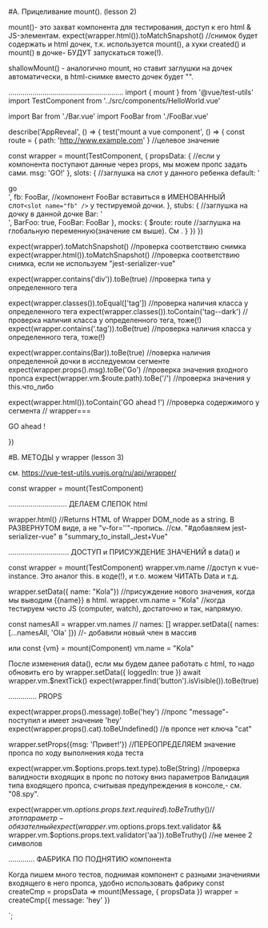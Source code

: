 #A. Прицеливание mount().   (lesson 2)

mount()- это захват компонента для тестирования, доступ к его html & JS-элементам.
expect(wrapper.html()).toMatchSnapshot()       //снимок будет содержать и html дочек, т.к. используется mount(), 
а хуки created() и mount() в дочке- БУДУТ запускаться тоже(!).

shallowMount() - аналогично mount, но ставит заглушки на дочек автоматически, в html-снимке вместо дочек будет "<appgreeting-stub></appgreeting-stub>".


.........................................................
import { mount } from '@vue/test-utils'
import TestComponent from '../src/components/HelloWorld.vue'

import Bar from './Bar.vue'
import FooBar from './FooBar.vue'

describe('AppReveal', () => {
 test('mount a vue component', () => {
  const route = { path: 'http://www.example.com' }     //целевое значение
    
  const wrapper = mount(TestComponent, {
    propsData: {         //если у компонента поступают данные через props, мы можем пропс задать сами.
      msg: 'GO!'
    },
    slots: {             //заглушка на слот у данного ребенка
      default: '<div>go</div>',
      fb: FooBar,       //компонент FooBar вставиться в ИМЕНОВАННЫЙ слот`<slot name="fb" />` у тестируемой дочки.
    },
    stubs: {             //заглушка на дочку в данной дочке
      Bar: '<div class="stubbed" />',
      BarFoo: true,
      FooBar: FooBar
    },
    mocks: {
      $route: route  //заглушка на глобальную переменную(значение см выше). См <router-link>.
    }
 })
})

  expect(wrapper).toMatchSnapshot()                //проверка соответствию снимка
  expect(wrapper.html()).toMatchSnapshot()         //проверка соответствию снимка, если не используем "jest-serializer-vue"
  
  expect(wrapper.contains('div')).toBe(true)       //проверка типа у определенного тега

  expect(wrapper.classes()).toEqual(['tag'])       //проверка наличия класса у определенного тега
  expect(wrapper.classes()).toContain('tag--dark') //проверка наличия класса у определенного тега, тоже(!)
  expect(wrapper.contains('.tag')).toBe(true)      //проверка наличия класса у определенного тега, тоже(!)

  expect(wrapper.contains(Bar)).toBe(true)         //поверка наличия определенной дочки в исследуемом сегменте
  expect(wrapper.props().msg).toBe('Go')           //проверка значения входного пропса
  expect(wrapper.vm.$route.path).toBe('/')         //проверка значения у this.что_либо

  expect(wrapper.html()).toContain('GO ahead !')    //проверка содержимого у сегмента
// wrapper=== <div>
      GO ahead !
    </div>

})





#B. МЕТОДЫ у wrapper   (lesson 3)

см. https://vue-test-utils.vuejs.org/ru/api/wrapper/

const wrapper = mount(TestComponent)

.............................
ДЕЛАЕМ СЛЕПОК html

wrapper.html()           //Returns HTML of Wrapper DOM_node as a string. В РАЗВЕРНУТОМ виде, а не "v-for=''"-пропись.
//см. "#добавляем jest-serializer-vue" в "summary_to_install_Jest+Vue"








..............................
ДОСТУП и ПРИСУЖДЕНИЕ ЗНАЧЕНИЙ в data() и 

const wrapper = mount(TestComponent)
wrapper.vm.name                        //доступ к vue-instance. Это аналог this. в коде(!), и т.о. можем ЧИТАТЬ Data и т.д.

wrapper.setData({ name: "Kola"})       //присуждение нового значения, когда мы выводим {{name}} в html.
wrapper.vm.name = "Kola"               //когда тестируем чисто JS (computer, watch), достаточно и так, напрямую.


const namesAll = wrapper.vm.names                  // names: []
wrapper.setData({ names: [...namesAll, 'Ola' ]})   //- добавили новый член в массив

или
const {vm} = mount(Component)
vm.name = "Kola"



После изменения data(), если мы будем далее работать с html, то надо обновить его by
    wrapper.setData({ loggedIn: true })
    await wrapper.vm.$nextTick()
    expect(wrapper.find('button').isVisible()).toBe(true)







..............
PROPS

expect(wrapper.props().message).toBe('hey')   //пропс "message"- поступил и имеет значение 'hey'
expect(wrapper.props().cat).toBeUndefined()   //в пропсе нет ключа "cat"

wrapper.setProps({msg: 'Привет!'})    //ПЕРЕОПРЕДЕЛЯЕМ значение пропса по ходу выполнения кода теста

expect(wrapper.vm.$options.props.text.type).toBe(String) //проверка валидности входящих в пропс по потоку вниз параметров
Валидация типа входящего пропса, считывая предупреждения в консоле,- см. "08.spy".

expect(wrapper.vm.$options.props.text.required).toBeTruthy()  //этот параметр- обязателный
expect(wrapper.vm.$options.props.text.validator && wrapper.vm.$options.props.text.validator('aa')).toBeTruthy() //не менее 2 символов








.............
ФАБРИКА ПО ПОДНЯТИЮ компонента

Когда пишем много тестов, поднимая компонент с разными значениями входящего в него пропса,
удобно использовать фабрику
const createCmp = propsData => mount(Message, { propsData }) 
wrapper = createCmp({ message: 'hey' })















`;
